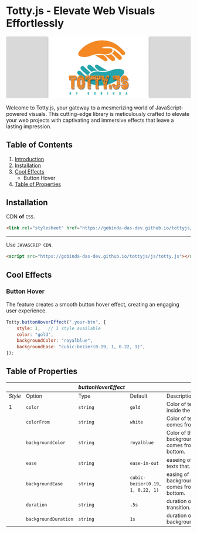 # Totty.js - Elevate Web Visuals Effortlessly

![Totty.js Logo](https://raw.githubusercontent.com/gobinda-das-dev/tottyjs-media/main/images/totty%20js%20banner.jpg)

Welcome to Totty.js, your gateway to a mesmerizing world of JavaScript-powered visuals. This cutting-edge library is meticulously crafted to elevate your web projects with captivating and immersive effects that leave a lasting impression.

## Table of Contents

1. [Introduction](#introduction)
2. [Installation](#installation)
3. [Cool Effects](#cool-effects)
   - Button Hover
4. [Table of Properties](#table-of-properties)


## Installation

CDN  **of** `CSS`.

```html
<link rel="stylesheet" href="https://gobinda-das-dev.github.io/tottyjs/css/totty.css">
```


---

Use `JAVASCRIP CDN`.

```html
<script src="https://gobinda-das-dev.github.io/tottyjs/js/totty.js"></script>
```


## Cool Effects
### Button Hover

The feature creates a smooth button hover effect, creating an engaging user experience.

```javascript
Totty.buttonHoverEffect(".your-btn", {
    style: 1,   // 1 style available
    color: "gold",
    backgroundColor: "royalblue",
    backgroundEase: "cubic-bezier(0.19, 1, 0.22, 1)",
});
```








## Table of Properties
|                     |                      | *buttonHoverEffect*  |                                   |                                                   |
| ------------------- | -------------------- | -------------------- | --------------------------------- | ------------------------------------------------- |
| *Style*             | Option               | Type                 | Default                           | Description                                       |
| 1                   | `color`              | `string`             | `gold`                            | Color of text inside the button.                  |
|                     | `colorFrom`          | `string`             | `white`                           | Color of text that comes from top.                |
|                     | `backgroundColor`    | `string`             | `royalblue`                       | Color of the background that comes from bottom.   |
|                     | `ease`               | `string`             | `ease-in-out`                     | easeing of the texts that.                        |
|                     | `backgroundEase`     | `string`             | `cubic-bezier(0.19, 1, 0.22, 1)`  | easing of background that comes from bottom.      |
|                     | `duration`           | `string`             | `.5s`                             | duration of texts transition.                     |
|                     | `backgroundDuration` | `string`             | `1s`                              | duration of backgroundColor.                      |
